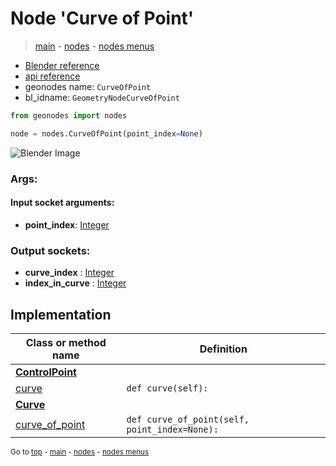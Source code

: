 # Node 'Curve of Point'

> [main](../structure.md) - [nodes](nodes.md) - [nodes menus](nodes_menus.md)

- [Blender reference](https://docs.blender.org/manual/en/latest/modeling/geometry_nodes/curve_topology/curve_of_point.html)
- [api reference](https://docs.blender.org/api/current/bpy.types.GeometryNodeCurveOfPoint.html)
- geonodes name: `CurveOfPoint`
- bl_idname: `GeometryNodeCurveOfPoint`

```python
from geonodes import nodes

node = nodes.CurveOfPoint(point_index=None)
```

![Blender Image](https://docs.blender.org/manual/en/latest/_images/node-types_GeometryNodeCurveOfPoint.webp)

### Args:

#### Input socket arguments:

- **point_index**: [Integer](Integer.md)

### Output sockets:

- **curve_index** : [Integer](Integer.md)
- **index_in_curve** : [Integer](Integer.md)

## Implementation

| Class or method name | Definition |
|----------------------|------------|
| **[ControlPoint](ControlPoint.md)** |
| [curve](ControlPoint.md#curve) | `def curve(self):` |
| **[Curve](Curve.md)** |
| [curve_of_point](Curve.md#curve_of_point) | `def curve_of_point(self, point_index=None):` |
<sub>Go to [top](#node-Curve-of-Point) - [main](../structure.md) - [nodes](nodes.md) - [nodes menus](nodes_menus.md)</sub>

